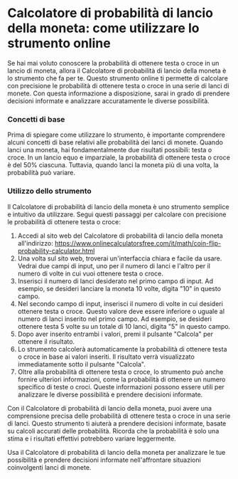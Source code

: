 Calcolatore di probabilità di lancio della moneta: come utilizzare lo strumento online
======================================================================================

Se hai mai voluto conoscere la probabilità di ottenere testa o croce in un lancio di moneta, allora il Calcolatore di probabilità di lancio della moneta è lo strumento che fa per te. Questo strumento online ti permette di calcolare con precisione le probabilità di ottenere testa o croce in una serie di lanci di monete. Con questa informazione a disposizione, sarai in grado di prendere decisioni informate e analizzare accuratamente le diverse possibilità.

### Concetti di base

Prima di spiegare come utilizzare lo strumento, è importante comprendere alcuni concetti di base relativi alle probabilità dei lanci di monete. Quando lanci una moneta, hai fondamentalmente due risultati possibili: testa o croce. In un lancio equo e imparziale, la probabilità di ottenere testa o croce è del 50% ciascuna. Tuttavia, quando lanci la moneta più di una volta, la probabilità può variare.

### Utilizzo dello strumento

Il Calcolatore di probabilità di lancio della moneta è uno strumento semplice e intuitivo da utilizzare. Segui questi passaggi per calcolare con precisione le probabilità di ottenere testa o croce:

1. Accedi al sito web del Calcolatore di probabilità di lancio della moneta all'indirizzo: <https://www.onlinecalculatorsfree.com/it/math/coin-flip-probability-calculator.html>
2. Una volta sul sito web, troverai un'interfaccia chiara e facile da usare. Vedrai due campi di input, uno per il numero di lanci e l'altro per il numero di volte in cui vuoi ottenere testa o croce.
3. Inserisci il numero di lanci desiderato nel primo campo di input. Ad esempio, se desideri lanciare la moneta 10 volte, digita "10" in questo campo.
4. Nel secondo campo di input, inserisci il numero di volte in cui desideri ottenere testa o croce. Questo valore deve essere inferiore o uguale al numero di lanci inserito nel primo campo. Ad esempio, se desideri ottenere testa 5 volte su un totale di 10 lanci, digita "5" in questo campo.
5. Dopo aver inserito entrambi i valori, premi il pulsante "Calcola" per ottenere il risultato.
6. Lo strumento calcolerà automaticamente la probabilità di ottenere testa o croce in base ai valori inseriti. Il risultato verrà visualizzato immediatamente sotto il pulsante "Calcola".
7. Oltre alla probabilità di ottenere testa o croce, lo strumento può anche fornire ulteriori informazioni, come la probabilità di ottenere un numero specifico di teste o croci. Queste informazioni possono essere utili per analizzare le diverse possibilità e prendere decisioni informate.

Con il Calcolatore di probabilità di lancio della moneta, puoi avere una comprensione precisa delle probabilità di ottenere testa o croce in una serie di lanci. Questo strumento ti aiuterà a prendere decisioni informate, basate su calcoli accurati delle probabilità. Ricorda che la probabilità è solo una stima e i risultati effettivi potrebbero variare leggermente.

Usa il Calcolatore di probabilità di lancio della moneta per analizzare le tue possibilità e prendere decisioni informate nell'affrontare situazioni coinvolgenti lanci di monete.